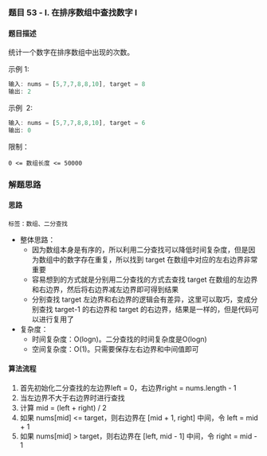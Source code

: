 ### 题目 53 - I. 在排序数组中查找数字 I
#### 题目描述
统计一个数字在排序数组中出现的次数。

示例 1:

```js
输入: nums = [5,7,7,8,8,10], target = 8
输出: 2
```
示例  2:

```js
输入: nums = [5,7,7,8,8,10], target = 6
输出: 0
```
限制：

`0 <= 数组长度 <= 50000`
### 解题思路
#### 思路
`标签：数组、二分查找`
- 整体思路：
  - 因为数组本身是有序的，所以利用二分查找可以降低时间复杂度，但是因为数组中的数字存在重复，所以找到 target 在数组中对应的左右边界非常重要
  - 容易想到的方式就是分别用二分查找的方式去查找 target 在数组的左边界和右边界，然后将右边界减左边界即可得到结果
  - 分别查找 target 左边界和右边界的逻辑会有差异，这里可以取巧，变成分别查找 target-1 的右边界和 target 的右边界，结果是一样的，但是代码可以进行复用了
- 复杂度：
  - 时间复杂度：O(logn)。二分查找的时间复杂度是O(logn)
  - 空间复杂度：O(1)。只需要保存左右边界和中间值即可
#### 算法流程
1. 首先初始化二分查找的左边界left = 0，右边界right = nums.length - 1
2. 当左边界不大于右边界时进行查找
3. 计算 mid = (left + right) / 2
4. 如果 nums[mid] <= target，则右边界在 [mid + 1, right] 中间，令 left = mid + 1
5. 如果 nums[mid] > target，则右边界在 [left, mid - 1] 中间，令 right = mid - 1